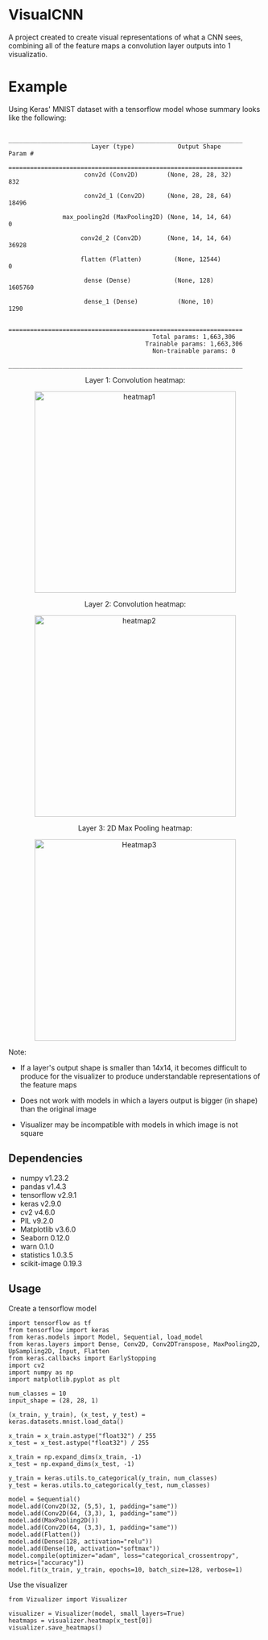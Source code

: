 # VisualCNN

A project created to create visual representations of what a CNN sees, combining all of the feature maps a convolution layer outputs into 1 visualizatio.

# Example

Using Keras' MNIST dataset with a tensorflow model whose summary looks like the following:
 
```Model: "sequential"
                   _________________________________________________________________
                       Layer (type)            Output Shape              Param #
                   =================================================================
                     conv2d (Conv2D)        (None, 28, 28, 32)            832

                     conv2d_1 (Conv2D)      (None, 28, 28, 64)           18496
                                
               max_pooling2d (MaxPooling2D) (None, 14, 14, 64)             0
 
                    conv2d_2 (Conv2D)       (None, 14, 14, 64)           36928

                    flatten (Flatten)         (None, 12544)                0

                     dense (Dense)            (None, 128)              1605760

                     dense_1 (Dense)           (None, 10)                 1290

                   =================================================================
                                        Total params: 1,663,306
                                      Trainable params: 1,663,306
                                        Non-trainable params: 0
                   _________________________________________________________________
 ```

<p align="center">
Layer 1: Convolution heatmap:
</p>

<p align="center">
 <a href="https://ibb.co/LJ5czHw"><img src="https://i.ibb.co/fnvyYLR/heatmap1.png" alt="heatmap1" border="0" width="400"></a>
</p>


<p align="center">
Layer 2: Convolution heatmap:
</p>

<p align="center">
<a href="https://ibb.co/V2C9D7H"><img src="https://i.ibb.co/3BFdWDf/heatmap2.png" alt="heatmap2" border="0" width="400"></a>
</p>

<p align="center">
Layer 3: 2D Max Pooling heatmap:
</p>

<p align="center">
<a href="https://ibb.co/nBpf68L"><img src="https://i.ibb.co/2SJPWYk/Heatmap3.png" alt="Heatmap3" border="0" width="400"></a>
</p>


Note:
 - If a layer's output shape is smaller than 14x14, it becomes difficult to produce for the visualizer to produce understandable representations of the feature maps
 - Does not work with models in which a layers output is bigger (in shape) than the original image
 
 - Visualizer may be incompatible with models in which image is not square

## Dependencies
- numpy v1.23.2
- pandas v1.4.3
- tensorflow v2.9.1
- keras v2.9.0
- cv2 v4.6.0
- PIL v9.2.0
- Matplotlib v3.6.0
- Seaborn 0.12.0
- warn 0.1.0
- statistics 1.0.3.5
- scikit-image 0.19.3

## Usage
Create a tensorflow model

```
import tensorflow as tf
from tensorflow import keras
from keras.models import Model, Sequential, load_model
from keras.layers import Dense, Conv2D, Conv2DTranspose, MaxPooling2D, UpSampling2D, Input, Flatten
from keras.callbacks import EarlyStopping
import cv2
import numpy as np
import matplotlib.pyplot as plt

num_classes = 10
input_shape = (28, 28, 1)

(x_train, y_train), (x_test, y_test) = keras.datasets.mnist.load_data()

x_train = x_train.astype("float32") / 255
x_test = x_test.astype("float32") / 255

x_train = np.expand_dims(x_train, -1)
x_test = np.expand_dims(x_test, -1)

y_train = keras.utils.to_categorical(y_train, num_classes)
y_test = keras.utils.to_categorical(y_test, num_classes)

model = Sequential()
model.add(Conv2D(32, (5,5), 1, padding="same"))
model.add(Conv2D(64, (3,3), 1, padding="same"))
model.add(MaxPooling2D())
model.add(Conv2D(64, (3,3), 1, padding="same"))
model.add(Flatten())
model.add(Dense(128, activation="relu"))
model.add(Dense(10, activation="softmax"))
model.compile(optimizer="adam", loss="categorical_crossentropy", metrics=["accuracy"])
model.fit(x_train, y_train, epochs=10, batch_size=128, verbose=1)
```

Use the visualizer
```
from Vizualizer import Visualizer

visualizer = Visualizer(model, small_layers=True)
heatmaps = visualizer.heatmap(x_test[0])
visualizer.save_heatmaps()
```









